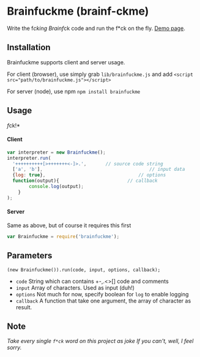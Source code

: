 Brainfuckme (brainf-ckme)
===========

Write the f*cking Brainf*ck code and run the f*ck on the fly.
[Demo page](http://drabiter.com/brainf-ckme).

## Installation
Brainfuckme supports client and server usage. 

For client (browser), use simply grab `lib/brainfuckme.js` and add
```<script src="path/to/brainfuckme.js"></script>```

For server (node), use npm
`npm install brainfuckme`

## Usage
*f*ck!*
#### Client
```javascript
var interpreter = new Brainfuckme();
interpreter.run(
  '++++++++++[>+++++++<-]>.',		// source code string
  ['a', 'b'],										// input data
  {log: true},									// options
  function(output){							// callback
		console.log(output);
	}
);
```
#### Server
Same as above, but of course it requires this first
```javascript
var Brainfuckme = require('brainfuckme');
```

## Parameters
`(new Brainfuckme()).run(code, input, options, callback);`
- `code`
String which can contains +-,.<>[] code and comments
- `input`
Array of characters. Used as input (duh!)
- `options`
Not much for now, specify boolean for `log` to enable logging
- `callback`
A function that take one argument, the array of character as result.

## Note
*Take every single `f*ck` word on this project as joke*
*If you can't, well, I feel sorry.*